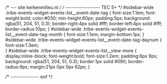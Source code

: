 /* --- site kerkenmilieu.nl */
/* ----------------- TEC 5+ */
#sidebar-wide .tribe-events-widget-events-list__event-date-tag {
	font-size:1.1em;
	font-weight:bold;
	color:#030;
	min-height:60px;
	padding:5px;
	background: rgba(51, 204, 51, 0.3);
	border-right:4px solid #fff;
	border-left:4px solid #fff;
	border-radius:10px;
}
#sidebar-wide .tribe-events-widget-events-list__event-date-tag-month {
	font-size:1.1em;
	margin-bottom:1px;
}
#sidebar-wide .tribe-events-widget-events-list__event-date-tag-daynum {
	font-size:1.3em;	
}
#sidebar-wide .tribe-events-widget-events-list__view-more { display:inline-block;
	font-weight:bold;
	font-size:1.2em;
	padding:6px 9px;
	background: rgba(51, 204, 51, 0.3);
	border:1px solid #090;
	border-radius:9px;
	margin:21px 0px 0px 62px;
}

/* -------------- eof */
